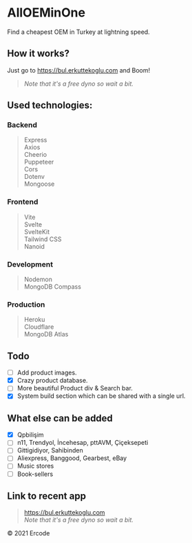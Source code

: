 # AllOEMinOne
Find a cheapest OEM in Turkey at lightning speed. 

## How it works?
Just go to https://bul.erkuttekoglu.com and Boom!
> *Note that it's a free dyno so wait a bit.*

## Used technologies:
### Backend
> Express \
Axios \
Cheerio \
Puppeteer \
Cors \
Dotenv \
Mongoose

### Frontend
> Vite \
Svelte \
SvelteKit \
Tailwind CSS \
Nanoid

### Development
> Nodemon \
> MongoDB Compass

### Production
> Heroku \
Cloudflare \
MongoDB Atlas

## Todo
  * [ ] Add product images.
  * [x] Crazy product database.
  * [ ] More beautiful Product div & Search bar.
  * [x] System build section which can be shared with a single url.

## What else can be added
  * [x] Qpbilişim
  * [ ] n11, Trendyol, İncehesap, pttAVM, Çiçeksepeti
  * [ ] Gittigidiyor, Sahibinden
  * [ ] Aliexpress, Banggood, Gearbest, eBay
  * [ ] Music stores
  * [ ] Book-sellers

## Link to recent app
> https://bul.erkuttekoglu.com \
> *Note that it's a free dyno so wait a bit.*

&copy; 2021 Ercode
